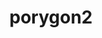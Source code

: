 ---
id: 233
title: porygon2
types: [normal]
image: https://raw.githubusercontent.com/PokeAPI/sprites/master/sprites/pokemon/233.png
---
